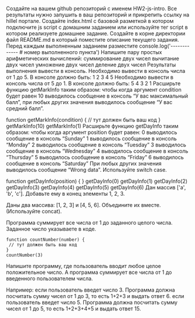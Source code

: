 Создайте на вашем github репозиторий с именем HW2-js-intro. Все результаты нужно запушить в ваш репозиторий и прикрепить ссылку на hillel портале.
Создайте index.html с базовой разметкой в котором подключите js script с домашним заданием или используйте тег script в котором реализуете домашнее задание.
Создайте в корне директории файл README.md в который поместите описание текущего задания.
Перед каждым выполненным заданием разместите
console.log('------------- # номер выполненного пункта')
Напишите пару простых арифметических вычислений:
суммирование двух чисел
вычитание двух чисел
умножение двух чисел
деление двух чисел
Результаты  выполнения вывести в консоль.
Необходимо вывести в консоль числа от 1 до 5. В консоле должно быть:
1 2 3 4 5
Необходимо вывести в консоль числа от 5 до 1. В консоле должно быть:
5 4 3 2 1
Расширьте функцию getMarkInfo таким образом: чтобы когда аргумент condition будет равен 10 выводилось сообщение в консоль “У вас максимальный балл”, при любых других значения выводилось сообщение “У вас средний балл”.

function getMarkInfo(condition) {
// тут должен быть ваш код
}
getMarkInfo(10)
getMarkInfo(1)
Расширьте функцию getDayInfo таким образом: чтобы когда аргумент position будет равен:
0 выводилось сообщение в консоль “Sunday”
1 выводилось сообщение в консоль “Monday”
2 выводилось сообщение в консоль “Tuesday”
3 выводилось сообщение в консоль “Wednesday”
4 выводилось сообщение в консоль “Thursday”
5 выводилось сообщение в консоль “Friday”
6 выводилось сообщение в консоль “Saturday”
При любых других значения выводилось сообщение “Wrong data”.
Используйте switch case.




function getDayInfo(position) {
}
getDayInfo(0)
getDayInfo(1)
getDayInfo(2)
getDayInfo(3)
getDayInfo(4)
getDayInfo(5)
getDayInfo(6)
Дан массив ['a', 'b', 'c']. Добавьте ему в конец элементы 1, 2, 3.

Даны два массива: [1, 2, 3] и [4, 5, 6]. Объедините их вместе. (Используйте concat).

Программа суммирует все числа от 1 до заданного целого числа. Заданное число указываете в коде.

	function countNumber(number) {
 	 // тут должен быть ваш код
	}
	countNumber(3)


Напишите программу, где пользователь вводит любое целое положительное число. А программа суммирует все числа от 1 до введенного пользователем числа.


Например:
если пользователь введет число 3. Программа должна посчитать сумму чисел от 1 до 3, то есть 1+2+3 и выдать ответ 6.
если пользователь введет число 5. Программа должна посчитать сумму чисел от 1 до 5, то есть 1+2+3+4+5 и выдать ответ 15.

